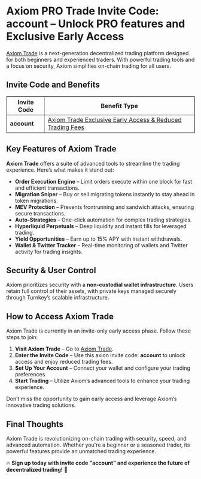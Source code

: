 <h1>Axiom PRO Trade Invite Code: account – Unlock PRO features and Exclusive Early Access</h1>
<p><a href="https://axiom.trade/@account" target="_blank">Axiom Trade</a> is a next-generation decentralized trading platform designed for both beginners and experienced traders. With powerful trading tools and a focus on security, Axiom simplifies on-chain trading for all users.</p>

<h2>Invite Code and Benefits</h2>
<table border="1" cellpadding="10" cellspacing="0">
    <tr>
        <th>Invite Code</th>
        <th>Benefit Type</th>
    </tr>
    <tr>
        <td><strong>account</strong></td>
        <td><a href="https://axiom.trade/@account" target="_blank">Axiom Trade Exclusive Early Access & Reduced Trading Fees</a></td>
    </tr>
</table>

<h2>Key Features of Axiom Trade</h2>
<p><strong>Axiom Trade</strong> offers a suite of advanced tools to streamline the trading experience. Here’s what makes it stand out:</p>
<ul>
    <li><strong>Order Execution Engine</strong> – Limit orders execute within one block for fast and efficient transactions.</li>
    <li><strong>Migration Sniper</strong> – Buy or sell migrating tokens instantly to stay ahead in token migrations.</li>
    <li><strong>MEV Protection</strong> – Prevents frontrunning and sandwich attacks, ensuring secure transactions.</li>
    <li><strong>Auto-Strategies</strong> – One-click automation for complex trading strategies.</li>
    <li><strong>Hyperliquid Perpetuals</strong> – Deep liquidity and instant fills for leveraged trading.</li>
    <li><strong>Yield Opportunities</strong> – Earn up to 15% APY with instant withdrawals.</li>
    <li><strong>Wallet & Twitter Tracker</strong> – Real-time monitoring of wallets and Twitter activity for trading insights.</li>
</ul>

<h2>Security & User Control</h2>
<p>Axiom prioritizes security with a <strong>non-custodial wallet infrastructure</strong>. Users retain full control of their assets, with private keys managed securely through Turnkey’s scalable infrastructure.</p>

<h2>How to Access Axiom Trade</h2>
<p>Axiom Trade is currently in an invite-only early access phase. Follow these steps to join:</p>
<ol>
    <li><strong>Visit Axiom Trade</strong> – Go to <a href="https://axiom.trade/@account" target="_blank">Axiom Trade</a>.</li>
    <li><strong>Enter the Invite Code</strong> – Use this axion invite code: <strong>account</strong> to unlock access and enjoy reduced trading fees.</li>
    <li><strong>Set Up Your Account</strong> – Connect your wallet and configure your trading preferences.</li>
    <li><strong>Start Trading</strong> – Utilize Axiom’s advanced tools to enhance your trading experience.</li>
</ol>
<p>Don’t miss the opportunity to gain early access and leverage Axiom’s innovative trading solutions.</p>

<h2>Final Thoughts</h2>
<p>Axiom Trade is revolutionizing on-chain trading with security, speed, and advanced automation. Whether you're a beginner or a seasoned trader, its powerful features provide an unmatched trading experience.</p>
<p>🔥 <strong>Sign up today with invite code "account" and experience the future of decentralized trading!</strong> 🚀</p>
